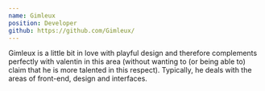 ```yaml
---
name: Gimleux
position: Developer
github: https://github.com/Gimleux/
---
```


Gimleux is a little bit in love with playful design and therefore complements perfectly with valentin in this area (without wanting to (or being able to) claim that he is more talented in this respect). Typically, he deals with the areas of front-end, design and interfaces. 